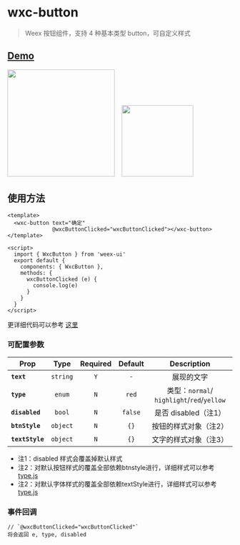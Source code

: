 # wxc-button

> Weex 按钮组件，支持 4 种基本类型 button，可自定义样式

## [Demo](https://h5.m.taobao.com/trip/wx-detection-demo/button/index.html?_wx_tpl=https%3A%2F%2Fh5.m.taobao.com%2Ftrip%2Fwx-detection-demo%2Fbutton%2Findex.weex.js)

<img src="https://img.alicdn.com/tfs/TB1aMRGhgvD8KJjy0FlXXagBFXa-562-1000.gif" width="240"/>&nbsp;&nbsp;&nbsp;&nbsp;<img src="https://img.alicdn.com/tfs/TB1b0tMhf6H8KJjy0FjXXaXepXa-200-200.png" width="160"/>

## 使用方法

```vue
<template>
  <wxc-button text="确定"
              @wxcButtonClicked="wxcButtonClicked"></wxc-button>
</template>

<script>
  import { WxcButton } from 'weex-ui'
  export default {
    components: { WxcButton },
    methods: {
      wxcButtonClicked (e) {
        console.log(e)
      }
    }
  }
</script>

```
更详细代码可以参考 [这里](https://github.com/alibaba/weex-ui/blob/master/example/button/index.vue)

### 可配置参数
| Prop | Type | Required | Default | Description |
| ---- |:----:|:---:|:-------:| :----------:|
| **`text`** | `string` | `Y` | `-` | 展现的文字 |
| **`type`** | `enum` | `N` | `red` | 类型：`normal`/ `highlight`/`red`/`yellow` |
| **`disabled`** | `bool` | `N` | `false` | 是否 disabled（注1） |
| **`btnStyle`** | `object` | `N` | `{}` | 按钮的样式对象（注2） |
| **`textStyle`** | `object` | `N` | `{}` | 文字的样式对象（注3） |

- 注1：disabled 样式会覆盖掉默认样式
- 注2：对默认按钮样式的覆盖全部依赖btnstyle进行，详细样式可以参考 [type.js](https://github.com/alibaba/weex-ui/blob/master/packages/wxc-button/type.js)
- 注2：对默认字体样式的覆盖全部依赖textStyle进行，详细样式可以参考 [type.js](https://github.com/alibaba/weex-ui/blob/master/packages/wxc-button/type.js)

### 事件回调

```
// `@wxcButtonClicked="wxcButtonClicked"`
将会返回 e, type, disabled
```
